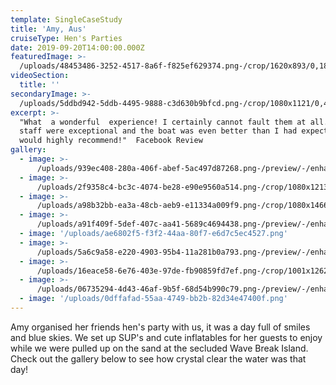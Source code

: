 ```yaml
---
template: SingleCaseStudy
title: 'Amy, Aus'
cruiseType: Hen's Parties
date: 2019-09-20T14:00:00.000Z
featuredImage: >-
  /uploads/48453486-3252-4517-8a6f-f825ef629374.png-/crop/1620x893/0,187/-/preview/-/enhance/15/
videoSection:
  title: ''
secondaryImage: >-
  /uploads/5ddbd942-5ddb-4495-9888-c3d630b9bfcd.png-/crop/1080x1121/0,499/-/preview/-/enhance/22/
excerpt: >-
  "What  a wonderful  experience! I certainly cannot fault them at all. The
  staff were exceptional and the boat was even better than I had expected. I
  would highly recommend!"  Facebook Review
gallery:
  - image: >-
      /uploads/939ec408-280a-406f-abef-5ac497d87268.png-/preview/-/enhance/25/
  - image: >-
      /uploads/2f9358c4-bc3c-4074-be28-e90e9560a514.png-/crop/1080x1213/0,407/-/preview/-/enhance/22/
  - image: >-
      /uploads/a98b32bb-ea3a-48cb-aeb9-e11334a009f9.png-/crop/1080x1466/0,154/-/preview/-/enhance/35/
  - image: >-
      /uploads/a91f409f-5def-407c-aa41-5689c4694438.png-/preview/-/enhance/16/
  - image: '/uploads/ae6802f5-f3f2-44aa-80f7-e6d7c5ec4527.png'
  - image: >-
      /uploads/5a6c9a58-e220-4903-95b4-11a281b0a793.png-/preview/-/enhance/23/
  - image: >-
      /uploads/16eace58-6e76-403e-97de-fb90859fd7ef.png-/crop/1001x1262/0,243/-/preview/-/enhance/50/
  - image: >-
      /uploads/06735294-4d43-46af-9b5f-68d54b990c79.png-/preview/-/enhance/7/
  - image: '/uploads/0dffafad-55aa-4749-bb2b-82d34e47400f.png'
---
```

Amy organised her friends hen's party with us, it was a day full of smiles and blue skies. We set up SUP's and cute inflatables for her guests to enjoy while we were pulled up on the sand at the secluded Wave Break Island. Check out the gallery below to see how crystal clear the water was that day!
